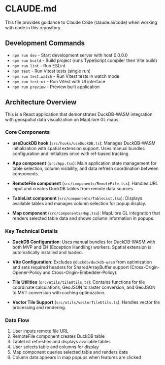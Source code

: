 # CLAUDE.md

This file provides guidance to Claude Code (claude.ai/code) when working with code in this repository.

## Development Commands

- `npm run dev` - Start development server with host 0.0.0.0
- `npm run build` - Build project (runs TypeScript compiler then Vite build)
- `npm run lint` - Run ESLint
- `npm test` - Run Vitest tests (single run)
- `npm run test:watch` - Run Vitest tests in watch mode
- `npm run test:ui` - Run Vitest with UI interface
- `npm run preview` - Preview built application

## Architecture Overview

This is a React application that demonstrates DuckDB-WASM integration with geospatial data visualization on MapLibre GL maps.

### Core Components

- **useDuckDB hook** (`src/hooks/useDuckDB.ts`): Manages DuckDB-WASM initialization with spatial extension support. Uses manual bundles configuration and initializes once with ref-based tracking.

- **App component** (`src/App.tsx`): Main application state management for table selection, column visibility, and data refresh coordination between components.

- **RemoteFile component** (`src/components/RemoteFile.tsx`): Handles URL input and creates DuckDB tables from remote data sources.

- **TableList component** (`src/components/TableList.tsx`): Displays available tables and manages column selection for popup display.

- **Map component** (`src/components/Map.tsx`): MapLibre GL integration that renders selected table data and shows column information in popups.

### Key Technical Details

- **DuckDB Configuration**: Uses manual bundles for DuckDB-WASM with both MVP and EH (Exception Handling) workers. Spatial extension is automatically installed and loaded.

- **Vite Configuration**: Excludes `@duckdb/duckdb-wasm` from optimization and sets required headers for SharedArrayBuffer support (Cross-Origin-Opener-Policy and Cross-Origin-Embedder-Policy).

- **Tile Utilities** (`src/utils/tileUtils.ts`): Contains functions for tile coordinate calculations, GeoJSON to raster conversion, and GeoJSON to MVT conversion with caching optimization.

- **Vector Tile Support** (`src/utils/vectorTileUtils.ts`): Handles vector tile processing and rendering.

### Data Flow

1. User inputs remote file URL
2. RemoteFile component creates DuckDB table
3. TableList refreshes and displays available tables
4. User selects table and columns for display
5. Map component queries selected table and renders data
6. Column data appears in map popups when features are clicked